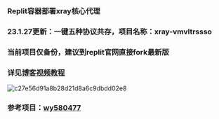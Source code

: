 ### Replit容器部署xray核心代理
### 23.1.27更新：一键五种协议共存，项目名称：xray-vmvltrssso
### 当前项目仅备份，建议到replit官网直接fork最新版
### 详见[博客视频教程](https://ygkkk.blogspot.com/2022/12/replit-xray-vmess-vless-trojan-shadowsocks.html)
![c27e56d91a8b28d21d8a6c9dbdd02e8](https://user-images.githubusercontent.com/121604513/213597462-964894e2-50b1-419a-bae1-8d8ada8b1e65.png)
### 参考项目：[wy580477](https://github.com/wy580477/replit-trojan)
